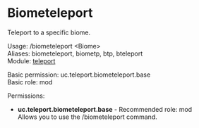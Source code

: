 Biometeleport
====
Teleport to a specific biome.

Usage: /biometeleport \<Biome\><br>
Aliases: biometeleport, biometp, btp, bteleport<br>
Module: [teleport](../modules/teleport.md)<br>

Basic permission: uc.teleport.biometeleport.base<br>
Basic role: mod<br>

Permissions: <br>
* **uc.teleport.biometeleport.base** - Recommended role: mod<br>Allows you to use the /biometeleport command.
